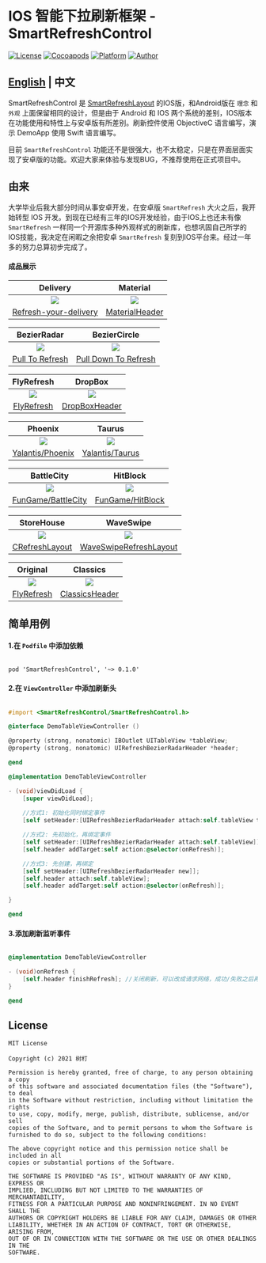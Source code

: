 # IOS 智能下拉刷新框架 - SmartRefreshControl

[![License](https://img.shields.io/badge/License%20-Apache%202-337ab7.svg)](https://www.apache.org/licenses/LICENSE-2.0)
[![Cocoapods](https://img.shields.io/badge/Pod%20-%20SmartRefresh-4cae4c.svg)](https://www.cocoapods.org/)
[![Platform](https://img.shields.io/badge/Platform-IOS-f0ad4e.svg)](https://developer.apple.com/)
[![Author](https://img.shields.io/badge/Author-scwang90-11bbff.svg)](https://github.com/scwang90)

## [English](art/gif/README_EN.md) | 中文

SmartRefreshControl 是 [SmartRefreshLayout](https://github.com/scwang90/SmartRefreshLayout) 的IOS版，和Android版在 `理念` 和 `外观` 上面保留相同的设计，但是由于 Android 和 IOS 两个系统的差别，IOS版本在功能使用和特性上与安卓版有所差别。刷新控件使用 ObjectiveC 语言编写，演示 DemoApp 使用 Swift 语言编写。 

目前 `SmartRefreshControl` 功能还不是很强大，也不太稳定，只是在界面层面实现了安卓版的功能。欢迎大家来体验与发现BUG，不推荐使用在正式项目中。


## 由来

大学毕业后我大部分时间从事安卓开发，在安卓版 `SmartRefresh` 大火之后，我开始转型 IOS 开发。到现在已经有三年的IOS开发经验，由于IOS上也还未有像  `SmartRefresh` 一样同一个开源库多种外观样式的刷新库，也想巩固自己所学的 IOS技能，我决定在闲暇之余把安卓 `SmartRefresh` 复刻到IOS平台来。经过一年多的努力总算初步完成了。

<!-- ## 特点功能:

 - 支持多点触摸
 - 支持淘宝二楼和二级刷新
 - 支持嵌套多层的视图结构 Layout (LinearLayout,FrameLayout...)
 - 支持所有的 View（AbsListView、RecyclerView、WebView....View）
 - 支持自定义并且已经集成了很多炫酷的 Header 和 Footer.
 - 支持和 ListView 的无缝同步滚动 和 CoordinatorLayout 的嵌套滚动 .
 - 支持自动刷新、自动上拉加载（自动检测列表惯性滚动到底部，而不用手动上拉）.
 - 支持自定义回弹动画的插值器，实现各种炫酷的动画效果.
 - 支持设置主题来适配任何场景的 App，不会出现炫酷但很尴尬的情况.
 - 支持设多种滑动方式：平移、拉伸、背后固定、顶层固定、全屏
 - 支持所有可滚动视图的越界回弹
 - 支持 Header 和 Footer 交换混用
 - 支持 AndroidX
 - 支持[横向刷新](https://github.com/scwang90/SmartRefreshHorizontal) -->

 <!-- - [属性文档](https://github.com/scwang90/SmartRefreshLayout/blob/master/art/md_property.md)
 - [常见问题](https://github.com/scwang90/SmartRefreshLayout/blob/master/art/md_faq.md)
 - [智能之处](https://github.com/scwang90/SmartRefreshLayout/blob/master/art/md_smart.md)
 - [更新日志](https://github.com/scwang90/SmartRefreshLayout/blob/master/art/md_update.md)
 - [博客文章](https://segmentfault.com/a/1190000010066071)
 - [源码下载](https://github.com/scwang90/SmartRefreshLayout/releases)
 - [多点触摸](https://github.com/scwang90/SmartRefreshLayout/blob/master/art/md_multitouch.md)
 - [自定义Header](https://github.com/scwang90/SmartRefreshLayout/blob/master/art/md_custom.md) -->

<!-- ## Demo
[下载 APK-Demo](https://github.com/scwang90/SmartRefreshLayout/raw/master/art/app-debug.apk)

![](https://github.com/scwang90/SmartRefreshLayout/raw/master/art/png_apk_rqcode.png) -->


#### 成品展示
|Delivery|Material|
|:---:|:---:|
|![](art/gif/header-delivery.gif)|![](art/gif/header-material.gif)|
|[Refresh-your-delivery](https://dribbble.com/shots/2753803-Refresh-your-delivery)|[MaterialHeader](https://developer.android.com/reference/android/support/v4/widget/SwipeRefreshLayout.html)|

|BezierRadar|BezierCircle|
|:---:|:---:|
|![](art/gif/header-radar.gif)|![](art/gif/header-circle.gif)|
|[Pull To Refresh](https://dribbble.com/shots/1936194-Pull-To-Refresh)|[Pull Down To Refresh](https://dribbble.com/shots/1797373-Pull-Down-To-Refresh)|

|FlyRefresh|DropBox|
|:---:|:---:|
|![](art/gif/header-fly.gif)|![](art/gif/header-drop.gif)|
|[FlyRefresh](https://github.com/race604/FlyRefresh)|[DropBoxHeader](#1)|

|Phoenix|Taurus|
|:---:|:---:|
|![](art/gif/header-phoenix.gif)|![](art/gif/header-taurus.gif)|
|[Yalantis/Phoenix](https://github.com/Yalantis/Phoenix)|[Yalantis/Taurus](https://github.com/Yalantis/Taurus)

|BattleCity|HitBlock|
|:---:|:---:|
|![](art/gif/header-game-tank.gif)|![](art/gif/header-game-block.gif)|
|[FunGame/BattleCity](https://github.com/Hitomis/FunGameRefresh)|[FunGame/HitBlock](https://github.com/Hitomis/FunGameRefresh)


|StoreHouse|WaveSwipe|
|:---:|:---:|
|![](art/gif/header-store.gif)|![](art/gif/header-wave.gif)|
|[CRefreshLayout](https://github.com/cloay/CRefreshLayout)|[WaveSwipeRefreshLayout](https://github.com/recruit-lifestyle/WaveSwipeRefreshLayout)


|Original|Classics|
|:---:|:---:|
|![](art/gif/header-original.gif)|![](art/gif/header-classics.gif)|
|[FlyRefresh](https://github.com/race604/FlyRefresh)|[ClassicsHeader](#1)|



## 简单用例

#### 1.在 `Podfile` 中添加依赖


```

pod 'SmartRefreshControl', '~> 0.1.0'

```

#### 2.在 `ViewController` 中添加刷新头

```ObjectiveC

#import <SmartRefreshControl/SmartRefreshControl.h>

@interface DemoTableViewController ()

@property (strong, nonatomic) IBOutlet UITableView *tableView;  
@property (strong, nonatomic) UIRefreshBezierRadarHeader *header;  

@end

@implementation DemoTableViewController

- (void)viewDidLoad {
    [super viewDidLoad];
    
    //方式1: 初始化同时绑定事件
    [self setHeader:[UIRefreshBezierRadarHeader attach:self.tableView target:self action:@selector(onRefresh)]];

    //方式2: 先初始化，再绑定事件
    [self setHeader:[UIRefreshBezierRadarHeader attach:self.tableView]];
    [self.header addTarget:self action:@selector(onRefresh)];

    //方式3: 先创建，再绑定
    [self setHeader:[UIRefreshBezierRadarHeader new]];
    [self.header attach:self.tableView];
    [self.header addTarget:self action:@selector(onRefresh)];

}

@end

```

#### 3.添加刷新监听事件

```ObjectiveC

@implementation DemoTableViewController

- (void)onRefresh {
    [self.header finishRefresh]; //关闭刷新，可以改成请求网络，成功/失败之后再关闭刷新
}

@end

```

License
-------

    MIT License

    Copyright (c) 2021 树朾

    Permission is hereby granted, free of charge, to any person obtaining a copy
    of this software and associated documentation files (the "Software"), to deal
    in the Software without restriction, including without limitation the rights
    to use, copy, modify, merge, publish, distribute, sublicense, and/or sell
    copies of the Software, and to permit persons to whom the Software is
    furnished to do so, subject to the following conditions:

    The above copyright notice and this permission notice shall be included in all
    copies or substantial portions of the Software.

    THE SOFTWARE IS PROVIDED "AS IS", WITHOUT WARRANTY OF ANY KIND, EXPRESS OR
    IMPLIED, INCLUDING BUT NOT LIMITED TO THE WARRANTIES OF MERCHANTABILITY,
    FITNESS FOR A PARTICULAR PURPOSE AND NONINFRINGEMENT. IN NO EVENT SHALL THE
    AUTHORS OR COPYRIGHT HOLDERS BE LIABLE FOR ANY CLAIM, DAMAGES OR OTHER
    LIABILITY, WHETHER IN AN ACTION OF CONTRACT, TORT OR OTHERWISE, ARISING FROM,
    OUT OF OR IN CONNECTION WITH THE SOFTWARE OR THE USE OR OTHER DEALINGS IN THE
    SOFTWARE.